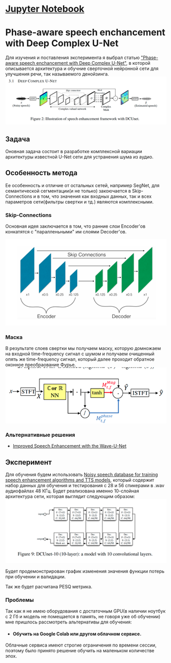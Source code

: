# [Jupyter Notebook](https://github.com/pheepa/DCUnet/blob/master/dcunet.ipynb) #

# Phase-aware speech enchancement with Deep Complex U-Net #
Для изучения и поставления эксперимента я выбрал статью ["Phase-aware speech enchancement with Deep Complex U-Net"](https://openreview.net/pdf?id=SkeRTsAcYm), в которой описывается архитектура и обучние сверточной нейронной сети для улучшения речи, так называемого денойзинга. 
![architecture](img/dcunet.png)

## Задача ##
Оновная задача состоит в разработке комплексной вариации архитектуры известной U-Net сети для устранения шума из аудио.

## Особенность метода ##
Ее особенность и отличие от остальных сетей, например SegNet, для семантической сегментации(и не только) закоючается в Skip-Connections и в том, что значения как входных данных, так и всех параметров сети(фильтры свертки и тд.) являются комплексными.

### Skip-Connections ###
Основная идея заключается в том, что ранние слои Encoder'ов конкатятся с "паралленьными" им слоями Decoder'ов.

![skip-connection](img/skip-connection.png)

### Маска ###
В результате слоев свертки мы получаем маску, которую домножаем на входной time-frequency сигнал с шумом и получаем очищенный опять же time-frequency сигнал, который далее проходит обратное оконное преобраование Фурье.
![arch](img/arch.png) 


### Альтернативные решения ###
* [Improved Speech Enhancement with the Wave-U-Net](https://arxiv.org/abs/1811.11307)

## Эксперимент ##
Для обучения будем использовать [Noisy speech database for training speech enhancement algorithms and TTS models](https://datashare.is.ed.ac.uk/handle/10283/2791), который содержит набор данных для обучения и тестирования с 28 и 56 спикерами в .wav аудиофайлах 48 КГц. Будет реализована именно 10-слойная архитектура сети, которая выглядит следующим образом:
![10-layers](img/layers.png)

Будет продемонстрирован график изменения значения функции потерь при обучении и валидации. 

Так же будет расчитана PESQ метрика.

### Проблемы ###
Так как я не имею оборудования с достаточным GPU(в наличии ноутбук с 2 Гб и модель не помещается в память, не говоря уже об обучении) мне пришлось рассмотреть альтернативы для обучения:

* #### Обучить на Google Colab или другом облачном сервисе. ####
Облачные сервиса имеют строгие ограничения по времени сессии, поэтому было принято решение обучить на маленьком количестве эпох. 

